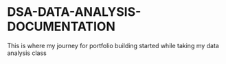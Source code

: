 # DSA-DATA-ANALYSIS-DOCUMENTATION
This is where my journey for portfolio building started  while taking my data analysis class 
